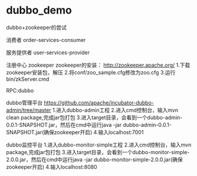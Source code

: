 # dubbo_demo
dubbo+zookeeper的尝试

消费者
order-services-consumer


服务提供者
user-services-provider


注册中心
zookeeper
zookeeper的安装：
http://zookeeper.apache.org/
	1.下载zookeeper安装包，解压
	2.将conf/zoo_sample.cfg修改为zoo.cfg
	3.运行bin/zkServer.cmd

RPC:dubbo 

dubbo管理平台
https://github.com/apache/incubator-dubbo-admin/tree/master
	1.进入dubbo-admin工程
	2.进入cmd控制台，输入mvn  clean package,完成jar包打包
	3.进入target目录，会看到一个dubbo-admin-0.0.1-SNAPSHOT.jar，然后在cmd中运行java -jar dubbo-admin-0.0.1-SNAPSHOT.jar(确保zookeeper开启)
	4.输入localhost:7001
	
dubbo监控平台
	1.进入dubbo-monitor-simple工程
	2.进入cmd控制台，输入mvn  package,完成jar包打包
	3.进入target目录，会看到一个dubbo-monitor-simple-2.0.0.jar，然后在cmd中运行java -jar dubbo-monitor-simple-2.0.0.jar(确保zookeeper开启)
	4.输入localhost:8080